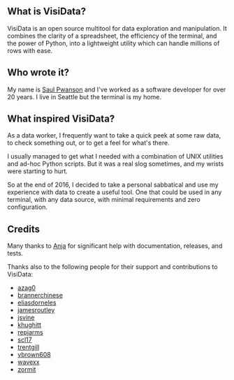 ## What is VisiData?

VisiData is an open source multitool for data exploration and manipulation.
It combines the clarity of a spreadsheet, the efficiency of the terminal, and the power of Python, into a lightweight utility which can handle millions of rows with ease.

## Who wrote it?

My name is [Saul Pwanson](http://saul.pw) and I've worked as a software developer for over 20 years.
I live in Seattle but the terminal is my home.

## What inspired VisiData?

As a data worker, I frequently want to take a quick peek at some raw data, to check something out, or to get a feel for what's there.

I usually managed to get what I needed with a combination of UNIX utilities and ad-hoc Python scripts.
But it was a real slog sometimes, and my wrists were starting to hurt.

So at the end of 2016, I decided to take a personal sabbatical and use my experience with data to create a useful tool.
One that could be used in any terminal, with any data source, with minimal requirements and zero configuration.

## Credits

Many thanks to [Anja](https://github.com/anjakefala) for significant help with documentation, releases, and tests.

Thanks also to the following people for their support and contributions to VisiData:

- [azag0](https://github.com/azag0)
- [brannerchinese](https://github.com/brannerchinese)
- [eliasdorneles](https://github.com/eliasdorneles)
- [jamesroutley](https://github.com/jamesroutley)
- [jsvine](https://github.com/jsvine)
- [khughitt](https://github.com/khughitt)
- [repjarms](https://github.com/repjarms)
- [scl17](https://github.com/scl17)
- [trentgill](https://github.com/trentgill)
- [vbrown608](https://github.com/vbrown608)
- [wavexx](https://github.com/wavexx)
- [zormit](https://github.com/zormit)

